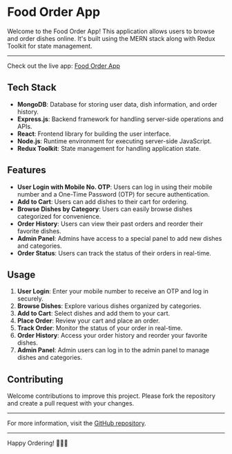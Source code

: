 # Food Order App

Welcome to the Food Order App! This application allows users to browse and order dishes online. It's built using the MERN stack along with Redux Toolkit for state management.

---

Check out the live app: [Food Order App](https://foodplaza-ten.vercel.app)

## Tech Stack

- **MongoDB**: Database for storing user data, dish information, and order history.
- **Express.js**: Backend framework for handling server-side operations and APIs.
- **React**: Frontend library for building the user interface.
- **Node.js**: Runtime environment for executing server-side JavaScript.
- **Redux Toolkit**: State management for handling application state.

## Features

- **User Login with Mobile No. OTP**: Users can log in using their mobile number and a One-Time Password (OTP) for secure authentication.
- **Add to Cart**: Users can add dishes to their cart for ordering.
- **Browse Dishes by Category**: Users can easily browse dishes categorized for convenience.
- **Order History**: Users can view their past orders and reorder their favorite dishes.
- **Admin Panel**: Admins have access to a special panel to add new dishes and categories.
- **Order Status**: Users can track the status of their orders in real-time.


## Usage

1. **User Login**: Enter your mobile number to receive an OTP and log in securely.
2. **Browse Dishes**: Explore various dishes organized by categories.
3. **Add to Cart**: Select dishes and add them to your cart.
4. **Place Order**: Review your cart and place an order.
5. **Track Order**: Monitor the status of your order in real-time.
6. **Order History**: Access your order history and reorder your favorite dishes.
7. **Admin Panel**: Admin users can log in to the admin panel to manage dishes and categories.

## Contributing

Welcome contributions to improve this project. Please fork the repository and create a pull request with your changes. 

---

For more information, visit the [GitHub repository](https://github.com/mandar-saiyan87/foodplaza---food-order).

---

Happy Ordering! 🍔🍕🍜